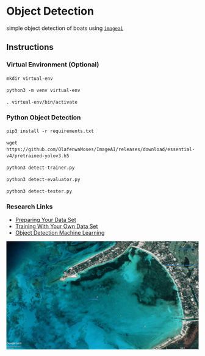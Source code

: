 # Object Detection
simple object detection of boats using [`imageai`](https://github.com/OlafenwaMoses/ImageAI)

## Instructions

### Virtual Environment (Optional)
`mkdir virtual-env`

`python3 -m venv virtual-env`

`. virtual-env/bin/activate`

### Python Object Detection
`pip3 install -r requirements.txt`

`wget https://github.com/OlafenwaMoses/ImageAI/releases/download/essential-v4/pretrained-yolov3.h5`

`python3 detect-trainer.py`

`python3 detect-evaluator.py`

`python3 detect-tester.py`

### Research Links
- [Preparing Your Data Set](https://medium.com/deepquestai/object-detection-training-preparing-your-custom-dataset-6248679f0d1d)
- [Training With Your Own Data Set](https://medium.com/deepquestai/train-object-detection-ai-with-6-lines-of-code-6d087063f6ff)
- [Object Detection Machine Learning](https://towardsdatascience.com/object-detection-with-10-lines-of-code-d6cb4d86f606)


![Nassua](./boats/113.jpg)
